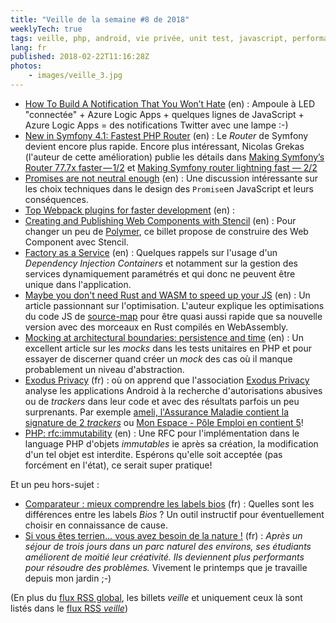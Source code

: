 ```yaml
---
title: "Veille de la semaine #8 de 2018"
weeklyTech: true
tags: veille, php, android, vie privée, unit test, javascript, performances, web components, webpack, symfony, serverless
lang: fr
published: 2018-02-22T11:16:28Z
photos:
    - images/veille_3.jpg
---
```

* [How To Build A Notification That You Won’t Hate](https://hackernoon.com/how-to-build-a-notification-that-you-wont-hate-62bfaec722f1) (en)&nbsp;: Ampoule à LED &quot;connectée&quot; + Azure Logic Apps + quelques lignes de JavaScript + Azure Logic Apps = des notifications Twitter avec une lampe :-)
* [New in Symfony 4.1: Fastest PHP Router](http://symfony.com/blog/new-in-symfony-4-1-fastest-php-router) (en)&nbsp;: Le *Router* de Symfony devient encore plus rapide. Encore plus intéressant, Nicolas Grekas (l'auteur de cette amélioration) publie les détails dans [Making Symfony’s Router 77.7x faster — 1/2](https://medium.com/@nicolas.grekas/making-symfonys-router-77-7x-faster-1-2-958e3754f0e1) et [Making Symfony router lightning fast — 2/2](https://medium.com/@nicolas.grekas/making-symfony-router-lightning-fast-2-2-19281dcd245b)
* [Promises are not neutral enough](https://staltz.com/promises-are-not-neutral-enough.html) (en)&nbsp;: Une discussion intéressante sur les choix techniques dans le design des `Promise`en JavaScript et leurs conséquences.
* [Top Webpack plugins for faster development](https://codeburst.io/top-webpack-plugins-for-faster-development-a2f6accb7a3e) (en)&nbsp;: 
* [Creating and Publishing Web Components with Stencil](https://www.twilio.com/blog/2018/02/creating-and-publishing-web-components-with-stencil.html) (en)&nbsp;: Pour changer un peu de [Polymer](/tag/polymer), ce billet propose de construire des Web Component avec Stencil.
* [Factory as a Service](https://blog.nikolaposa.in.rs/2018/02/16/factory-as-a-service/) (en)&nbsp;: Quelques rappels sur l'usage d'un *Dependency Injection Containers* et notamment sur la gestion des services dynamiquement paramétrés et qui donc ne peuvent être unique dans l'application.
* [Maybe you don't need Rust and WASM to speed up your JS](http://mrale.ph/blog/2018/02/03/maybe-you-dont-need-rust-to-speed-up-your-js.html) (en)&nbsp;: Un article passionnant sur l'optimisation. L'auteur explique les optimisations du code JS de [source-map](https://github.com/mozilla/source-map) pour être quasi aussi rapide que sa nouvelle version avec des morceaux en Rust compilés en WebAssembly.
* [Mocking at architectural boundaries: persistence and time](https://matthiasnoback.nl/2018/02/mocking-at-architectural-boundaries-persistence-and-time/) (en)&nbsp;: Un excellent article sur les *mocks* dans les tests unitaires en PHP et pour essayer de discerner quand créer un *mock* des cas où il manque probablement un niveau d'abstraction.
* [Exodus Privacy](https://tkpx.wordpress.com/2018/02/18/exodus-privacy/) (fr)&nbsp;: où on apprend que l'association [Exodus Privacy](https://exodus-privacy.eu.org/) analyse les applications Android à la recherche d'autorisations abusives ou de *trackers* dans leur code et avec des résultats parfois un peu surprenants. Par exemple [ameli, l'Assurance Maladie contient la signature de 2 *trackers*](https://reports.exodus-privacy.eu.org/reports/65/) ou [Mon Espace - Pôle Emploi en contient 5](https://reports.exodus-privacy.eu.org/reports/109/)!
* [PHP: rfc:immutability](https://wiki.php.net/rfc/immutability) (en)&nbsp;: Une RFC pour l'implémentation dans le language PHP d'objets *immutables* ie après sa création, la modification d'un tel objet est interdite. Espérons qu'elle soit acceptée (pas forcément en l'état), ce serait super pratique!

Et un peu hors-sujet&nbsp;:

* [Comparateur : mieux comprendre les labels bios](http://www.lemonde.fr/les-decodeurs/visuel/2017/01/18/comparateur-mieux-comprendre-les-labels-bios_5064859_4355770.html) (fr)&nbsp;: Quelles sont les différences entre les labels *Bios*&nbsp;? Un outil instructif pour éventuellement choisir en connaissance de cause.
* [Si vous êtes terrien… vous avez besoin de la nature !](https://theconversation.com/si-vous-etes-terrien-vous-avez-besoin-de-la-nature-85728) (fr)&nbsp;: *Après un séjour de trois jours dans un parc naturel des environs, ses étudiants améliorent de moitié leur créativité. Ils deviennent plus performants pour résoudre des problèmes.* Vivement le printemps que je travaille depuis mon jardin ;-)

(En plus du [flux RSS global](/rss.xml), les billets *veille*
et uniquement ceux là sont listés dans le [flux RSS *veille*](/rss/veille.xml))
